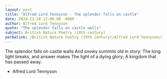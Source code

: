 ```yaml
---
layout: post
title: "Alfred Lord Tennyson - The splendor falls on castle"
date: 2024-12-28 12:00:00 -0000
author: Alfred Lord Tennyson
quote: "The splendor falls on castle walls"
subject: British Nature Poetry (19th century)
permalink: /British Nature Poetry (19th century)/Alfred Lord Tennyson/Alfred Lord Tennyson - The splendor falls on castle
---
```


The splendor falls on castle walls
And snowy summits old in story:
The long light breaks, and answer makes
The light of a dying glory;
A kingdom that has passed away.

- Alfred Lord Tennyson
